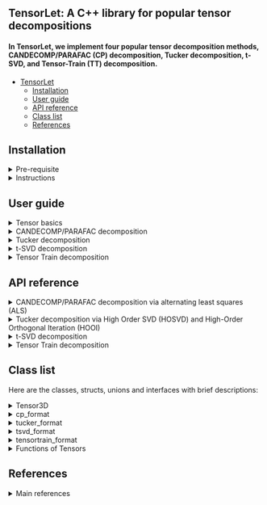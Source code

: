 ## TensorLet: A C++ library for popular tensor decompositions

#### In TensorLet, we implement four popular tensor decomposition methods, CANDECOMP/PARAFAC (CP) decomposition, Tucker decomposition, t-SVD, and Tensor-Train (TT) decomposition.  

* [TensorLet](#readme)
	* [Installation](#Installation)
	* [User guide](#user-guide)
	* [API reference](#api-reference)
	* [Class list](#class-list)
	* [References](#references)
	
## Installation
<details>	
<summary> Pre-requisite </summary>  

Users need the following packages:   
	
1. Basic matrix library, Eigen: https://eigen.tuxfamily.org/dox/   

2. Intel Math Kernel Library (MKL): https://software.intel.com/en-us/mkl  

3. OpenMP: https://www.openmp.org/  

4. cmake version 3.12 or greater: https://cmake.org/     

We use MKL as basic matrix library for high performance and test our code on Ubuntu.  

Intel Math Kernel Library (Intel MKL) is a library which is hand-optimized specifically for Intel processors. Core math functions include BLAS, LAPACK, ScaLAPACK, sparse solvers, fast Fourier transforms, and vector math.    
</details>

<details>	
<summary> Instructions </summary>  

We recommend users use TensorLet on Ubuntu and you can refer to the installation instructions in TensorLet_Installation folder.     

You need to add them to specific paths according to your CMakeLists.txt file.    
For example, you can link MKL in  CMakeLists.txt file like:      

	include_directories(/opt/intel/mkl/include)  
	link_directories(/opt/intel/mkl/lib/intel64)  
	link_libraries(libmkl_core.a libmkl_blas95_ilp64.a libmkl_rt.so)  

<!--
4. Fastest Fourier Transform in the West (FFTW): http://www.fftw.org/    
-->
[//]: # (This may be the most platform independent comment)  

</details>

## User guide
<details>	
<summary> Tensor basics </summary>
	
##### TensorLet provides basic tensor algebraic operations, such as addition and different multiplication methods. In TensorLet, all third order tensors are objects of the Tensor3D template class and all matrix are objects of the Mat template class, which provided by the third party library Eigen/MKL. You can refer to Class list for more details.
	
#### Examples
	Tensor3D<double> tensor = random(10,10,10);	// Creating a tensor
	Mat<double> A = tensor.unfold(1);	// mode-1 unfolding  
	Mat<double> B = tensor.unfold(2);	// mode-2 unfolding  
	Mat<double> C = tensor.unfold(3);	// mode-3 unfolding  
</details>

<details>	
<summary> CANDECOMP/PARAFAC decomposition </summary>

##### CP decomposition via alternating least squares (ALS), which is realized in cp_als.cpp.    

The decomposition components of CP is defined as:  
>template\<class type\>  
>class cp_format{  
>&emsp;&emsp;    Mat\<type\> factor[3];  
>};  

The template parameter "type" represents the data type of tensor and be "double" and "float";  
The factor is the matrix list of the corresponding CP decomposition.   

You can call cp_als function like:   

	Tensor3D<double> tensor = random(10,10,10);  
	cp_format<double> A = cp_als(tensor, int rank = 3, int max_iter = 1，double tol = 1e-6);    

where Tensor3D\<type\> represents the third-order tensor class.
</details>

<details>	
<summary> Tucker decomposition </summary>

##### Tucker decomposition via Higher Order SVD (HOSVD), which is realized in tucker_hosvd.cpp.  
##### Tucker decomposition via Higher Order Orthogonal Iteration (HOOI), which is realized in tucker_hooi.cpp.    

The decomposition components of tucker is defined as:  
>template\<class type\>    
>class tucker_format{  
>&emsp;&emsp;  Tensor3D\<type\> core; Mat\<type\> factor[3];   
>};  
where factor is the matrix list of the corresponding Tucker decomposition.   

You can call hosvd function like: 
	
	Tensor3D<double> tensor = random(10,10,10);    
	tucker_format<double> A = tucker_hosvd(tensor, int ranks[3]);    
	
You can call hooi function like:   

	Tensor3D<double> tensor = random(10,10,10);    
	tucker_format<double> A = tucker_hooi(tensor, int ranks[3], double tol);      

</details>

<details>	
<summary> t-SVD decomposition </summary>

##### t-SVD algorithm is implemented in t-SVD.cpp.

The decomposition components of t-SVD is defined as:  
>template\<class type\>    
>class tsvd_format{  
>&emsp;&emsp;  Tensor3D\<type\> U, Sigma, V;  
>};  

You can call tsvd function like:   
	
	Tensor3D<double> tensor = random(10,10,10);  
	tsvd_format<double> A = tsvd_decomposition(tensor);      
</details>

<details>	
<summary> Tensor Train decomposition  </summary>

##### Tensor Train decomposition via alternating least squares (ALS), which is realized in train.h file in the Tensor-Train directory.        

The decomposition components of tensortrain is defined as:    
>template\<class type\>    
>class tensortrain_format{  
>&emsp;&emsp;  Tensor3D\<type\> U;  
>&emsp;&emsp;  Mat<type> G1,G2;  
>};  

You can call tensortrain decomposition like:     
	
	Tensor3D<double> tensor = random(10,10,10);  
	tensortrain_format<double> A = tensortrain_decomposition(tensor, tol);      

</details>

## API reference

<details>	
<summary> CANDECOMP/PARAFAC decomposition via alternating least squares (ALS) </summary>

#### cp_format\<type\> cp_decomposition(Tensor3D\<type\>& tensor, int rank, int max_iter, type tol);    
##### Source: CP decomposition is realized in cp_als.cpp.    
### Parameters: 
	tensor: the address of tensor; 
	rank: int, number of components;   
	max_iter: int, maximum number of iteration;   
	tol: float, optional  
	(Default: 1e-6) Relative reconstruction error tolerance. The algorithm is considered to have found the global minimum when the reconstruction error is less than tol.  
### Returns:
	cp_decomposition<type>: abstract data type（ADT） for the CP decomposition result.    
	template<class type>  
	class cp_format{  
	    Mat<type> factor[3];  
	};  
	where factor is the matrix list of the corresponding CP decomposition.   

</details>

<details>	
<summary> Tucker decomposition via High Order SVD (HOSVD) and High-Order Orthogonal Iteration (HOOI) </summary>
	
#### tucker_format\<type\> tucker_hosvd(Tensor3D\<type\>& tensor, int ranks[3]);      
##### Source: Tucker decomposition is realized in tucker_hosvd.cpp and tucker_hooi.cpp.     

### Parameters:	
	tensor: the address of tensor; 
	ranks: int array; size of the core tensor, (len(ranks) == tensor.ndim);  
	
#### tucker_format\<type\> tucker_hooi(Tensor3D\<type\>& tensor, int ranks[3], int max_iter, T tol);  
### Parameters:	
	tensor: the address of tensor; 
	int ranks[3]: size of the core tensor, (len(ranks) == tensor.ndim);  
	init : {‘svd’, ‘random’}, optional;  
	tol : float, optional  
	tolerance: the algorithm stops when the variation in the reconstruction error is less than the tolerance  

### Returns:
	tucker_format<type>: abstract data type（ADT） for the Tucker decomposition result.    
	template<class type>    
	class tucker_format{  
	   Tensor3D<type> core; Mat<type> factor[3];   
	};  
</details>

<details>	
<summary> t-SVD decomposition </summary>
	
#### tsvd_decomposition\<type\> tsvd(Tensor3D\<type\>& tensor);      
##### Source: t-SVD is realized in t-SVD.cpp.     

### Parameters:	
	tensor: the address of tensor; 
	
### Returns:
	tsvd_format<type>: abstract data type（ADT） for the t-SVD decomposition result.    
	class tsvd_format{  
	   Tensor3D<type> U, Sigma, V;  
	};  	

For more details, please refer to the corresponding source files, where all definitations and corresponding illustrations is provied therein.
</details>

<details>	
<summary> Tensor Train decomposition  </summary>
	
#### tensortrain_decomposition\<type\> tensortrain_decomposition(Tensor3D\<type\>& tensor, double tol);      

##### Source: Tensor Train decomposition is realized in Tensor-Train/train.h.    

### Parameters:	

	tensor: the address of tensor; 
	tol: tolerance;
### Returns:
	tensortrain_format<type>: abstract data type（ADT） for the Tensor Train decomposition result.    
	class tensortrain_format{  
	   Tensor3D<type> U;    
	   Mat<type> G1,G2;  
	};  	

</details>

## Class list
Here are the classes, structs, unions and interfaces with brief descriptions:

<details>	
<summary>
Tensor3D<type>
</summary>
In TensorLet, all third order tensors are objects of the Tensor3D template class. You can refer to Tensor3D.h file.
	
##### Data Members

int shape[3]; // the dimension of the third order tensor;  
type * p; // a pointer point to tensor.  

##### Public Member Functions
| Member Functions  | Description |
| ------------- | ------------- |
| frobenius_norm  | the Frobenius norm of tensors |
| size  | Get the dimension of tensor |
| slice  | Return specific slice of tensor |
| tens2mat  | Returns the mode-mode unfolding of tensor with modes starting at 0  |
| mat2tens  | Refolds the mode-mode unfolding into a tensor of shape shape  |
| tens2vec  | 	Vectorises a tensor    |
| vec2tens  | Folds a vectorised tensor back into a tensor of shape shape |

</details>

<details>	
<summary>
cp_format<type>
</summary>
	
##### Public Member Functions  
| Member Functions  | Description |
| ------------- | ------------- |
| cp_to_tensor  | Turns the Khatri-product of matrices into a full tensor |
| cp_to_unfolded  | Turns the khatri-product of matrices into an unfolded tensor|
| cp_to_vec  | Turns the khatri-product of matrices into a vector  |
| cp_gen  | Generate a r-rank CP tensor  |

</details>

<details>	
<summary>
tucker_format<type>
</summary>
	
##### Public Member Functions  
| Member Functions  | Description |
| ------------- | ------------- |
| tucker_to_tensor  | Converts the Tucker tensor into a full tensor |
| tucker_to_unfolded  | Converts the Tucker decomposition into an unfolded tensor |
| tucker_to_vec  | Converts a Tucker decomposition into a vectorised tensor |

</details>

<details>	
<summary>
tsvd_format<type>
</summary>
	
##### Public Member Functions   
| Member Functions  | Description |
| ------------- | ------------- |
| tsvd_to_tensor  | Converts the t-SVD tensor into a full tensor |
| tsvd_to_unfolded  | Converts the t-SVD decomposition into an unfolded tensor |
| tsvd_to_vec  | Converts a t-SVD decomposition into a vectorised tensor |

</details>

<details>	
<summary>
tensortrain_format<type>
</summary>
	
##### Public Member Functions  

| Member Functions  | Description |
| ------------- | ------------- |
| tt_to_tensor  | Converts the TT tensor into a full tensor |
| tt_to_unfolded  | Converts the TT decomposition into an unfolded tensor |
| tt_to_vec  | Converts a TT decomposition into a vectorised tensor |

</details>


<details>	
<summary>
Functions of Tensors
</summary>

| Functions  | Description |
| ------------- | ------------- |
| inner  | Generalised inner products between tensors |
|  element_wise | Generalised element-wise products between tensors |
| n_mode_prod  | n-mode product of a tensor and a matrix or vector at the specified mode |
| t_prod  | t-product between tensors |

</details>

## References
<details>	
<summary>
Main references
</summary>
[1] Kolda T G, Bader B W. Tensor decompositions and applications[J]. SIAM review, 2009, 51(3): 455-500.

[2] Kilmer, M. E., Braman, K., Hao, N., & Hoover, R. C. (2013). Third-order tensors as operators on matrices: A theoretical and computational framework with applications in imaging. SIAM Journal on Matrix Analysis and Applications, 34(1), 148-172.

[3] Kjolstad, Fredrik, Shoaib Kamil, Stephen Chou, David Lugato, and Saman Amarasinghe. "The tensor algebra compiler." Proceedings of the ACM on Programming Languages 1, no. OOPSLA (2017): 77.

[4] De Lathauwer L, De Moor B, Vandewalle J. A multilinear singular value decomposition[J]. SIAM journal on Matrix Analysis and Applications, 2000, 21(4): 1253-1278.

[5] Xiao-Yang Liu and Xiaodong Wang. Fourth-order Tensors with Multidimensional Discrete Transforms, 2017. https://arxiv.org/abs/1705.01576

[6] Papalexakis E E, Faloutsos C, Sidiropoulos N D. Tensors for data mining and data fusion: Models, applications, and scalable algorithms[J]. ACM Transactions on Intelligent Systems and Technology (TIST), 2017, 8(2): 16.

[7] Liavas A P, Sidiropoulos N D. Parallel algorithms for constrained tensor factorization via alternating direction method of multipliers[J]. IEEE Transactions on Signal Processing, 2015, 63(20): 5450-5463.

[8] Ravindran N, Sidiropoulos N D, Smith S, et al. Memory-efficient parallel computation of tensor and matrix products for big tensor decomposition[C]//Signals, Systems and Computers, 2014 48th Asilomar Conference on. IEEE, 2014: 581-585.  

[9] Oseledets, Ivan V. "Tensor-train decomposition." SIAM Journal on Scientific Computing 33.5 (2011): 2295-2317.  

</details>


